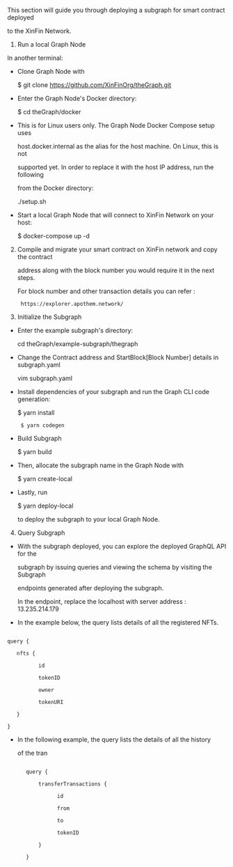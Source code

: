 This section will guide you through deploying a subgraph for smart contract deployed 

to the XinFin Network.



1. Run a local Graph Node



In another terminal:

-  Clone Graph Node with

	$ git clone https://github.com/XinFinOrg/theGraph.git



-  Enter the Graph Node's Docker directory:

	$ cd theGraph/docker



-  This is for Linux users only. The Graph Node Docker Compose setup uses

   host.docker.internal   as the alias for the host machine. On Linux, this is not

   supported yet. In order to replace it with the host IP address, run the following  

   from the Docker directory:

	./setup.sh



-  Start a local Graph Node that will connect to XinFin Network on your host:

	$ docker-compose up -d



2. Compile and migrate your smart contract on XinFin network and copy the contract 

   address along with the block number you would require it in the next steps.

   For block number and other transaction details you can refer : 

		

		https://explorer.apothem.network/



3. Initialize the Subgraph

-  Enter the example subgraph's directory:

   cd theGraph/example-subgraph/thegraph



-  Change the Contract address and StartBlock[Block Number] details in subgraph.yaml

   	vim subgraph.yaml

-  Install dependencies of your subgraph and run the Graph CLI code generation:

	$ yarn install

        $ yarn codegen

-  Build Subgraph

	$ yarn build

-  Then, allocate the subgraph name in the Graph Node with

	$ yarn create-local

-  Lastly, run

	$ yarn deploy-local

   to deploy the subgraph to your local Graph Node.



4. Query Subgraph

-  With the subgraph deployed, you can explore the deployed GraphQL API for the 

   subgraph by issuing queries and viewing the schema by visiting the Subgraph 

   endpoints generated after deploying the subgraph.

   In the endpoint, replace the localhost with server address : 13.235.214.179 



- In the example below, the query lists details of all the registered NFTs.

 ```

 query {

  	nfts {

    	   id

    	   tokenID

    	   owner

    	   tokenURI

  	}

 } 

```

- In the following example, the query lists the details of all the history 

  of the tran

```

      query {

    	  transferTransactions {

        	    id

        	    from

        	    to

        	    tokenID

    	  }

      }

```

